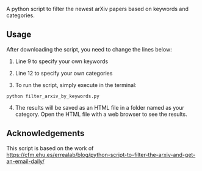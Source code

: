 
A python script to filter the newest arXiv papers based on keywords and categories.

## Usage
After downloading the script, you need to change the lines below:

1. Line 9 to specify your own keywords
2. Line 12 to specify your own categories

3. To run the script, simply execute in the terminal:
```
python filter_arxiv_by_keywords.py
```

4. The results will be saved as an HTML file in a folder named as your category. Open the HTML file with a web browser to see the results.

## Acknowledgements
This script is based on the work of https://cfm.ehu.es/errealab/blog/python-script-to-filter-the-arxiv-and-get-an-email-daily/
